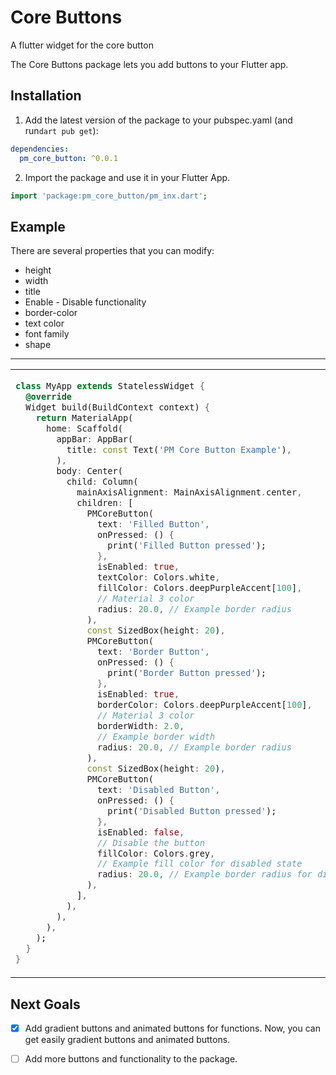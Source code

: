# Core Buttons 
A flutter widget for the core button

The Core Buttons package lets you add buttons to your Flutter app.

## Installation 

1. Add the latest version of the package to your pubspec.yaml (and run`dart pub get`):
```yaml
dependencies:
  pm_core_button: ^0.0.1
```
2. Import the package and use it in your Flutter App.
```dart
import 'package:pm_core_button/pm_inx.dart';
```

## Example
There are several properties that you can modify:

 - height
 - width               
 - title 
 - Enable - Disable functionality
 - border-color
 - text color
 - font family
 - shape

<hr>

<table>
<tr>
<td>

```dart
class MyApp extends StatelessWidget {
  @override
  Widget build(BuildContext context) {
    return MaterialApp(
      home: Scaffold(
        appBar: AppBar(
          title: const Text('PM Core Button Example'),
        ),
        body: Center(
          child: Column(
            mainAxisAlignment: MainAxisAlignment.center,
            children: [
              PMCoreButton(
                text: 'Filled Button',
                onPressed: () {
                  print('Filled Button pressed');
                },
                isEnabled: true,
                textColor: Colors.white,
                fillColor: Colors.deepPurpleAccent[100],
                // Material 3 color
                radius: 20.0, // Example border radius
              ),
              const SizedBox(height: 20),
              PMCoreButton(
                text: 'Border Button',
                onPressed: () {
                  print('Border Button pressed');
                },
                isEnabled: true,
                borderColor: Colors.deepPurpleAccent[100],
                // Material 3 color
                borderWidth: 2.0,
                // Example border width
                radius: 20.0, // Example border radius
              ),
              const SizedBox(height: 20),
              PMCoreButton(
                text: 'Disabled Button',
                onPressed: () {
                  print('Disabled Button pressed');
                },
                isEnabled: false,
                // Disable the button
                fillColor: Colors.grey,
                // Example fill color for disabled state
                radius: 20.0, // Example border radius for disabled state
              ),
            ],
          ),
        ),
      ),
    );
  }
}
```

</td>
<td>
<img  src="https://user-images.githubusercontent.com/53579386/126896556-911d4778-04cd-49bf-b32a-01a6eb3b0155.jpeg"  alt="">
</td>
</tr>
</table>

## Next Goals

 - [x] Add gradient buttons and animated buttons for functions.
 Now, you can get easily gradient buttons and animated buttons.
 
 - [ ] Add more buttons and functionality to the package.
